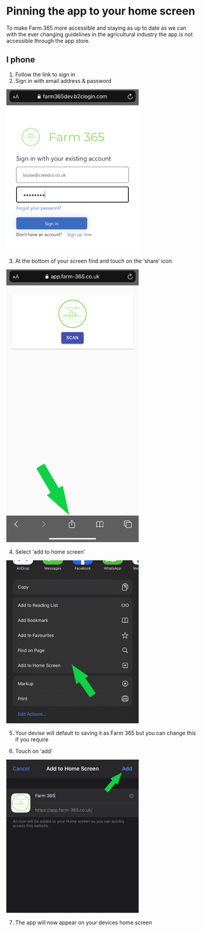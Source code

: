 # Pinning the app to your home screen 


To make Farm 365 more accessible and staying as up to date as we can with the ever changing guidelines in the agricultural  industry the app is not accessible through the app store. 
 
## I phone 
1. Follow the link to sign in
2. Sign in with email address & password
<img src="Images/IMG_0628.jpg" alt="sign in" width=350px />

3. At the bottom of your screen find and touch on the ‘share’ icon 
<img src="Images/IMG_0629.jpg.png" alt="sign in" width=350px />

4. Select ‘add to home screen’ 
<img src="Images/IMG_0630.jpg.png" alt="sign in" width=350px />

5. Your devise will default to saving it as Farm 365 but you can change this if you require

6. Touch on ‘add’
<img src="Images/IMG_0631.jpg.png" alt="sign in" width=350px />

7. The app will now appear on your devices home screen 
